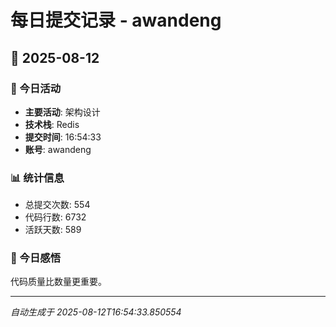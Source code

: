 # 每日提交记录 - awandeng

## 📅 2025-08-12

### 🎯 今日活动
- **主要活动**: 架构设计
- **技术栈**: Redis
- **提交时间**: 16:54:33
- **账号**: awandeng

### 📊 统计信息
- 总提交次数: 554
- 代码行数: 6732
- 活跃天数: 589

### 💭 今日感悟
代码质量比数量更重要。

---
*自动生成于 2025-08-12T16:54:33.850554*
